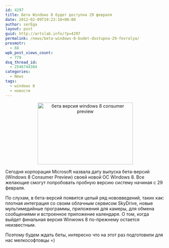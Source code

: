 ```yaml
---
id: 4297
title: Бета Windows 8 будет доступна 29 февраля
date: 2012-02-09T19:23:10+00:00
author: serEga
layout: post
guid: http://artslab.info/?p=4297
permalink: /news/beta-windows-8-budet-dostupna-29-fevralya/
prosmotr:
  - 68
wpb_post_views_count:
  - 779
dsq_thread_id:
  - 2546744384
categories:
  - News
tags:
  - windows 8
  - новости
---
```

<center>
  <a href="http://artslab.info/img/win8_beta_consumer_preview.jpg"><img src="http://artslab.info/img/win8_beta_consumer_preview-300x194.jpg" alt="бета версия windows 8 consumer preview" title="win8_beta_consumer_preview" width="300" height="194" class="aligncenter size-medium wp-image-4300" /></a>
</center>

Сегодня корпорация Microsoft назвала дату выпуска бета-версий (WIndows 8 Consumer Preview) своей новой ОС Windows 8. Все желающие смогут попробовать пробную версию систему начиная с 29 февраля.   

  
По слухам, в бета-версий появится целый ряд нововведений, таких как: плотная интеграция со своим облачным сервисом SkyDrive, новые мультимедийные программы, приложения для камеры, для обмена сообщениями и встроенное приложение календаря. О том, когда выйдет финальная версия Winwows 8 по-прежнему остается неизвестным.

Поэтому будем ждать беты, интересно что на этот раз подготовили для нас мелкософтовцы =)